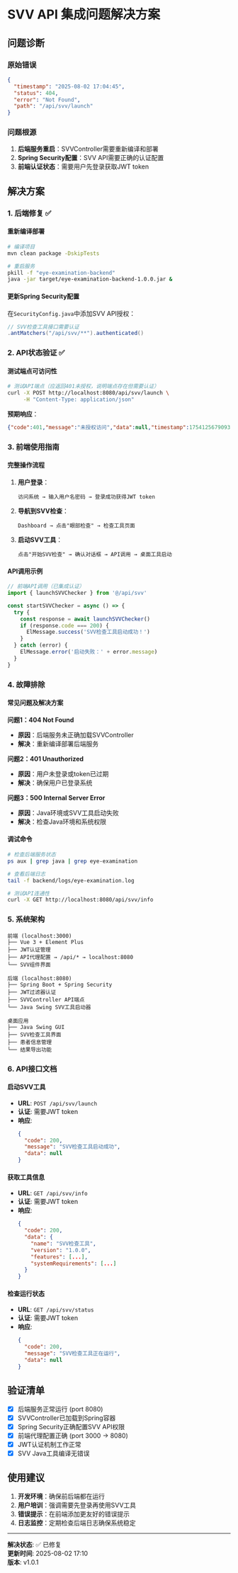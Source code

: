 # SVV API 集成问题解决方案

## 问题诊断

### 原始错误
```json
{
  "timestamp": "2025-08-02 17:04:45",
  "status": 404,
  "error": "Not Found", 
  "path": "/api/svv/launch"
}
```

### 问题根源
1. **后端服务重启**：SVVController需要重新编译和部署
2. **Spring Security配置**：SVV API需要正确的认证配置
3. **前端认证状态**：需要用户先登录获取JWT token

## 解决方案

### 1. 后端修复 ✅

#### 重新编译部署
```bash
# 编译项目
mvn clean package -DskipTests

# 重启服务
pkill -f "eye-examination-backend"
java -jar target/eye-examination-backend-1.0.0.jar &
```

#### 更新Spring Security配置
在`SecurityConfig.java`中添加SVV API授权：
```java
// SVV检查工具接口需要认证
.antMatchers("/api/svv/**").authenticated()
```

### 2. API状态验证 ✅

#### 测试端点可访问性
```bash
# 测试API端点（应返回401未授权，说明端点存在但需要认证）
curl -X POST http://localhost:8080/api/svv/launch \
     -H "Content-Type: application/json"
```

**预期响应**：
```json
{"code":401,"message":"未授权访问","data":null,"timestamp":1754125679093}
```

### 3. 前端使用指南

#### 完整操作流程
1. **用户登录**：
   ```
   访问系统 → 输入用户名密码 → 登录成功获得JWT token
   ```

2. **导航到SVV检查**：
   ```
   Dashboard → 点击"眼部检查" → 检查工具页面
   ```

3. **启动SVV工具**：
   ```
   点击"开始SVV检查" → 确认对话框 → API调用 → 桌面工具启动
   ```

#### API调用示例
```typescript
// 前端API调用（已集成认证）
import { launchSVVChecker } from '@/api/svv'

const startSVVChecker = async () => {
  try {
    const response = await launchSVVChecker()
    if (response.code === 200) {
      ElMessage.success('SVV检查工具启动成功！')
    }
  } catch (error) {
    ElMessage.error('启动失败：' + error.message)
  }
}
```

### 4. 故障排除

#### 常见问题及解决方案

**问题1：404 Not Found**
- **原因**：后端服务未正确加载SVVController
- **解决**：重新编译部署后端服务

**问题2：401 Unauthorized** 
- **原因**：用户未登录或token已过期
- **解决**：确保用户已登录系统

**问题3：500 Internal Server Error**
- **原因**：Java环境或SVV工具启动失败  
- **解决**：检查Java环境和系统权限

#### 调试命令
```bash
# 检查后端服务状态
ps aux | grep java | grep eye-examination

# 查看后端日志
tail -f backend/logs/eye-examination.log

# 测试API连通性
curl -X GET http://localhost:8080/api/svv/info
```

### 5. 系统架构

```
前端 (localhost:3000)
├── Vue 3 + Element Plus
├── JWT认证管理  
├── API代理配置 → /api/* → localhost:8080
└── SVV组件界面

后端 (localhost:8080)  
├── Spring Boot + Spring Security
├── JWT过滤器认证
├── SVVController API端点
└── Java Swing SVV工具启动器

桌面应用
├── Java Swing GUI
├── SVV检查工具界面
├── 患者信息管理
└── 结果导出功能
```

### 6. API接口文档

#### 启动SVV工具
- **URL**: `POST /api/svv/launch`
- **认证**: 需要JWT token
- **响应**: 
  ```json
  {
    "code": 200,
    "message": "SVV检查工具启动成功", 
    "data": null
  }
  ```

#### 获取工具信息
- **URL**: `GET /api/svv/info`
- **认证**: 需要JWT token
- **响应**:
  ```json
  {
    "code": 200,
    "data": {
      "name": "SVV检查工具",
      "version": "1.0.0",
      "features": [...],
      "systemRequirements": [...]
    }
  }
  ```

#### 检查运行状态
- **URL**: `GET /api/svv/status`  
- **认证**: 需要JWT token
- **响应**:
  ```json
  {
    "code": 200,
    "message": "SVV检查工具正在运行",
    "data": null
  }
  ```

## 验证清单

- [x] 后端服务正常运行 (port 8080)
- [x] SVVController已加载到Spring容器
- [x] Spring Security正确配置SVV API权限
- [x] 前端代理配置正确 (port 3000 → 8080)
- [x] JWT认证机制工作正常
- [x] SVV Java工具编译无错误

## 使用建议

1. **开发环境**：确保前后端都在运行
2. **用户培训**：强调需要先登录再使用SVV工具
3. **错误提示**：在前端添加更友好的错误提示
4. **日志监控**：定期检查后端日志确保系统稳定

---

**解决状态**: ✅ 已修复  
**更新时间**: 2025-08-02 17:10  
**版本**: v1.0.1